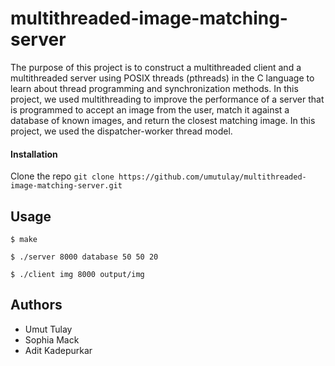 # multithreaded-image-matching-server

The purpose of this project is to construct a multithreaded client and a multithreaded server using POSIX threads (pthreads) in the C language to learn about thread programming and synchronization methods. In this project, we used multithreading to improve the performance of a server that is programmed to accept an image from the user, match it against a database of known images, and return the closest matching image. In this project, we used the dispatcher-worker thread model.

#### Installation

Clone the repo
`git clone https://github.com/umutulay/multithreaded-image-matching-server.git`

## Usage

`$ make`

`$ ./server 8000 database 50 50 20`

`$ ./client img 8000 output/img`

## Authors

* Umut Tulay
* Sophia Mack
* Adit Kadepurkar
